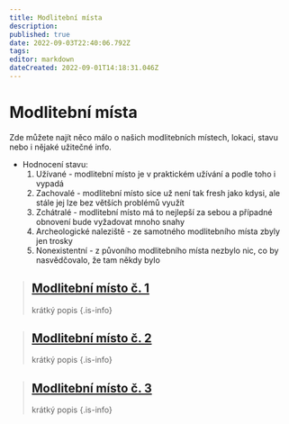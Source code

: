 ```yaml
---
title: Modlitební místa
description: 
published: true
date: 2022-09-03T22:40:06.792Z
tags: 
editor: markdown
dateCreated: 2022-09-01T14:18:31.046Z
---
```


# Modlitební místa
Zde můžete najít něco málo o našich modlitebních místech, lokaci, stavu nebo i nějaké užitečné info.

- Hodnocení stavu: 
  1) Užívané - modlitební místo je v praktickém užívání a podle toho i vypadá
  2) Zachovalé - modlitební místo sice už není tak fresh jako kdysi, ale stále jej lze bez větších problémů využít
  3) Zchátralé - modlitební místo má to nejlepší za sebou a případné obnovení bude vyžadovat mnoho snahy
  4) Archeologické naleziště - ze samotného modlitebního místa zbyly jen trosky
  5) Nonexistentní - z půvoního modlitebního místa nezbylo nic, co by nasvědčovalo, že tam někdy bylo

> ## [Modlitební místo č. 1](/modlitebni_mista/mm1)
> krátký popis
{.is-info}

> ## [Modlitební místo č. 2](/modlitebni_mista/mm2)
> krátký popis
{.is-info}

> ## [Modlitební místo č. 3](/modlitebni_mista/mm3)
> krátký popis
{.is-info}


